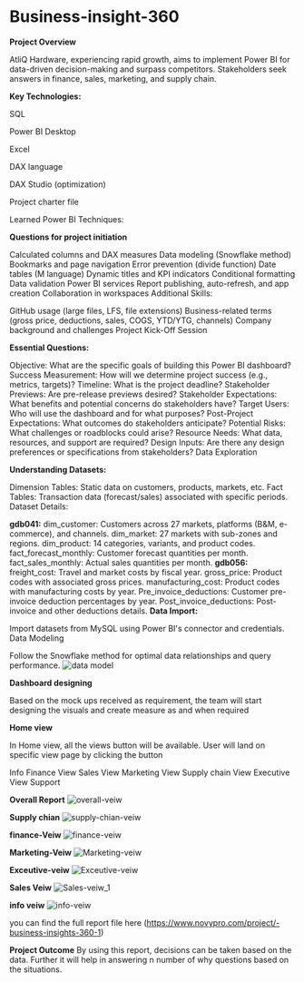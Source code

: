# Business-insight-360
 **Project Overview**



AtliQ Hardware, experiencing rapid growth, aims to implement Power BI for data-driven decision-making and surpass competitors.
Stakeholders seek answers in finance, sales, marketing, and supply chain.



**Key Technologies:**

SQL

Power BI Desktop

Excel

DAX language

DAX Studio (optimization)

Project charter file

Learned Power BI Techniques:


 **Questions for project initiation**


Calculated columns and DAX measures
Data modeling (Snowflake method)
Bookmarks and page navigation
Error prevention (divide function)
Date tables (M language)
Dynamic titles and KPI indicators
Conditional formatting
Data validation
Power BI services
Report publishing, auto-refresh, and app creation
Collaboration in workspaces
Additional Skills:

GitHub usage (large files, LFS, file extensions)
Business-related terms (gross price, deductions, sales, COGS, YTD/YTG, channels)
Company background and challenges
Project Kick-Off Session

 **Essential Questions:**

Objective: What are the specific goals of building this Power BI dashboard?
Success Measurement: How will we determine project success (e.g., metrics, targets)?
Timeline: What is the project deadline?
Stakeholder Previews: Are pre-release previews desired?
Stakeholder Expectations: What benefits and potential concerns do stakeholders have?
Target Users: Who will use the dashboard and for what purposes?
Post-Project Expectations: What outcomes do stakeholders anticipate?
Potential Risks: What challenges or roadblocks could arise?
Resource Needs: What data, resources, and support are required?
Design Inputs: Are there any design preferences or specifications from stakeholders?
Data Exploration

 **Understanding Datasets:**

Dimension Tables: Static data on customers, products, markets, etc.
Fact Tables: Transaction data (forecast/sales) associated with specific periods.
Dataset Details:

 **gdb041:**
dim_customer: Customers across 27 markets, platforms (B&M, e-commerce), and channels.
dim_market: 27 markets with sub-zones and regions.
dim_product: 14 categories, variants, and product codes.
fact_forecast_monthly: Customer forecast quantities per month.
fact_sales_monthly: Actual sales quantities per month.
**gdb056:**
freight_cost: Travel and market costs by fiscal year.
gross_price: Product codes with associated gross prices.
manufacturing_cost: Product codes with manufacturing costs by year.
Pre_invoice_deductions: Customer pre-invoice deduction percentages by year.
Post_invoice_deductions: Post-invoice and other deductions details.
**Data Import:**

Import datasets from MySQL using Power BI's connector and credentials.
Data Modeling

Follow the Snowflake method for optimal data relationships and query performance.
![data model](https://github.com/Iqrabaloch123/Business-insight-360/assets/130351579/588cf6c5-ecd0-4385-92b9-aec7c0e85d38)

 **Dashboard designing**


Based on the mock ups received as requirement, the team will start designing the visuals and create measure as and when required

**Home view**


In Home view, all the views button will be available. User will land on specific view page by clicking the button

Info
Finance View
Sales View
Marketing View
Supply chain View
Executive View
Support



**Overall Report**
![overall-veiw](https://github.com/Iqrabaloch123/Business-insight-360/assets/130351579/84a15323-5410-4699-9bd3-014c4746c3fd)

**Supply chian**
![supply-chian-veiw](https://github.com/Iqrabaloch123/Business-insight-360/assets/130351579/7aad4341-fbb7-4730-9534-080087996231)

 **finance-Veiw**
![finance-veiw](https://github.com/Iqrabaloch123/Business-insight-360/assets/130351579/97a2db14-a8b5-438c-a302-8f699f4dbcec)

**Marketing-Veiw**
![Marketing-veiw](https://github.com/Iqrabaloch123/Business-insight-360/assets/130351579/73ec88b6-2541-4213-bd1c-f04fa4529a47)

 **Exceutive-veiw**
![Exceutive-veiw](https://github.com/Iqrabaloch123/Business-insight-360/assets/130351579/85e4f50a-8ff0-4faa-b8ca-208d27e1ece6)

**Sales Veiw**
![Sales-veiw_1](https://github.com/Iqrabaloch123/Business-insight-360/assets/130351579/311d382b-dd5b-425e-b216-a89f551a70b0)

 **info veiw**
![info-veiw](https://github.com/Iqrabaloch123/Business-insight-360/assets/130351579/42235974-368c-4714-875e-da6d0224b229)

you can find the full report file here (https://www.novypro.com/project/-business-insights-360-1)

 **Project Outcome**
By using this report, decisions can be taken based on the data. Further it will help in answering n number of why questions based on the situations.


